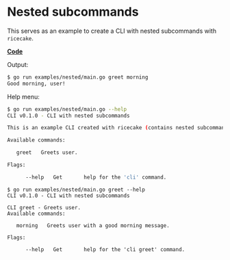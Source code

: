# Nested subcommands

This serves as an example to create a CLI with nested subcommands with `ricecake`.

**[Code](./main.go)**

Output:

```sh
$ go run examples/nested/main.go greet morning
Good morning, user!
```

Help menu:

```sh
$ go run examples/nested/main.go --help
CLI v0.1.0 - CLI with nested subcommands

This is an example CLI created with ricecake (contains nested subcommands).

Available commands:

   greet   Greets user.

Flags:

      --help   Get       help for the 'cli' command.
```

```
$ go run examples/nested/main.go greet --help
CLI v0.1.0 - CLI with nested subcommands

CLI greet - Greets user.
Available commands:

   morning   Greets user with a good morning message.

Flags:

      --help   Get       help for the 'cli greet' command.
```
